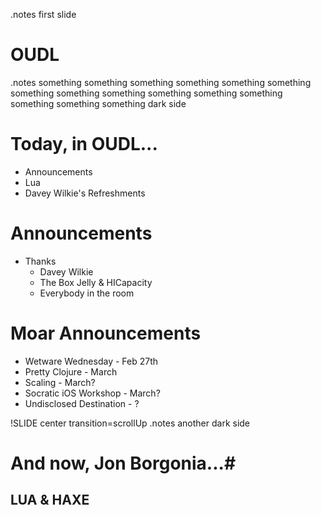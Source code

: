 <!SLIDE title-slide>
.notes first slide

# OUDL #

<!SLIDE bullets incremental transition=fade>
.notes something something something something something something something something something something something something something something something dark side

# Today, in OUDL... #

* Announcements
* Lua
* Davey Wilkie's Refreshments

<!SLIDE bullets incremental transition=fade>

# Announcements #

* Thanks
  * Davey Wilkie
  * The Box Jelly & HICapacity
  * Everybody in the room

<!SLIDE bullets incremental transition=fade>

# Moar Announcements #

* Wetware Wednesday - Feb 27th
* Pretty Clojure - March
* Scaling - March?
* Socratic iOS Workshop - March?
* Undisclosed Destination - ?

!SLIDE center transition=scrollUp
.notes another dark side

# And now, Jon Borgonia...#

## LUA & HAXE ##
